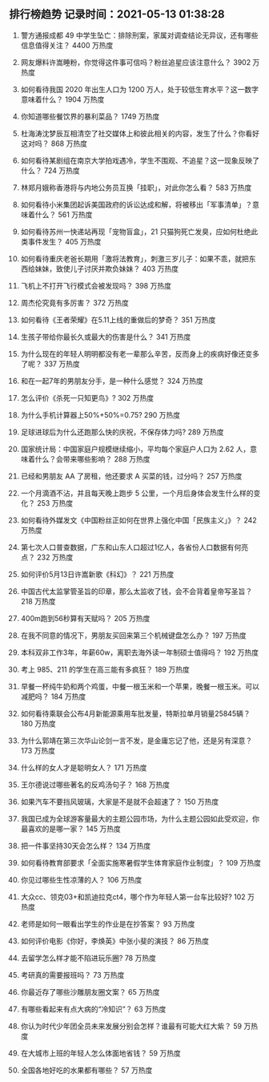 
## 排行榜趋势 记录时间：2021-05-13 01:38:28
  
  1. 警方通报成都 49 中学生坠亡：排除刑案，家属对调查结论无异议，还有哪些信息值得关注？ 4400 万热度
    
  2. 网友爆料许嵩睡粉，你觉得这件事可信吗？粉丝追星应该注意什么？ 3902 万热度
    
  3. 如何看待我国 2020 年出生人口为 1200 万人，处于较低生育水平？这一数字意味着什么？ 1904 万热度
    
  4. 你知道哪些餐饮界的暴利菜品？ 1749 万热度
    
  5. 杜海涛沈梦辰互相清空了社交媒体上和彼此相关的内容，发生了什么？你看好这对吗？ 868 万热度
    
  6. 如何看待某剧组在南京大学拍戏遇冷，学生不围观、不追星？这一现象反映了什么？ 724 万热度
    
  7. 林郑月娥称香港将与内地公务员互换「挂职」，对此你怎么看？ 583 万热度
    
  8. 如何看待小米集团起诉美国政府的诉讼达成和解，将被移出「军事清单」？意味着什么？ 561 万热度
    
  9. 如何看待苏州一快递站再现「宠物盲盒」，21 只猫狗死亡发臭，应如何杜绝此类事件发生？ 405 万热度
    
  10. 如何看待重庆老爸长期用「激将法教育」，刺激三岁儿子：如果不乖，就把东西给妹妹，致使儿子讨厌并欺负妹妹？ 403 万热度
    
  11. 飞机上不打开飞行模式会被发现吗？ 398 万热度
    
  12. 周杰伦究竟有多厉害？ 372 万热度
    
  13. 如何看待《王者荣耀》在5.11上线的重做后的梦奇？ 351 万热度
    
  14. 生孩子带给你最长久或最大的伤害是什么？ 341 万热度
    
  15. 为什么现在的年轻人明明都没有老一辈那么辛苦，反而身上的疾病好像还变多了呢？ 337 万热度
    
  16. 和在一起7年的男朋友分手，是一种什么感觉？ 324 万热度
    
  17. 怎么评价《杀死一只知更鸟》? 302 万热度
    
  18. 为什么手机计算器上50%+50%=0.75? 290 万热度
    
  19. 足球进球后为什么还跑那么快的庆祝，不保存体力吗? 289 万热度
    
  20. 国家统计局：中国家庭户规模继续缩小，平均每个家庭户人口为 2.62 人，意味着什么？会带来哪些影响？ 288 万热度
    
  21. 已经和男朋友 AA 了房租，他还要求 A 买菜的钱，过分吗？ 257 万热度
    
  22. 一个月滴酒不沾，并且每天晚上跑步 5 公里，一个月后身体会发生什么样的变化？ 253 万热度
    
  23. 如何看待外媒发文《中国粉丝正如何在世界上强化中国「民族主义」》？ 242 万热度
    
  24. 第七次人口普查数据，广东和山东人口超过1亿人，各省份人口数据有何亮点？ 232 万热度
    
  25. 如何评价5月13日许嵩新歌《科幻》？ 221 万热度
    
  26. 中国古代太监掌管圣旨的印章，那么太监收了钱，会不会背着皇帝写圣旨？ 218 万热度
    
  27. 400m跑到56秒算有天赋吗？ 205 万热度
    
  28. 在我不同意的情况下，男朋友买回来第三个机械键盘怎么办？ 197 万热度
    
  29. 本科双非工作3年，年薪60w，离职去海外读一年制硕士值得吗？ 192 万热度
    
  30. 考上 985、211 的学生在高三能有多疯狂？ 189 万热度
    
  31. 早餐一杯纯牛奶和两个鸡蛋，中餐一根玉米和一个苹果，晚餐一根玉米。可以减肥吗？ 184 万热度
    
  32. 如何看待乘联会公布4月新能源乘用车批发量，特斯拉单月销量25845辆？ 180 万热度
    
  33. 为什么郭靖在第三次华山论剑一言不发，是金庸忘记了他，还是另有深意？ 173 万热度
    
  34. 什么样的女人才是聪明女人？ 171 万热度
    
  35. 王尔德说过哪些著名的反鸡汤句子？ 168 万热度
    
  36. 如果汽车不要挡风玻璃，大家是不是就不会超速了？ 150 万热度
    
  37. 我国已成为全球游客量最大的主题公园市场，为什么主题公园如此受欢迎，你最喜欢的是哪一家？ 145 万热度
    
  38. 把一件事坚持30天会怎么样？ 134 万热度
    
  39. 如何看待教育部要求「全面实施寒暑假学生体育家庭作业制度」？ 109 万热度
    
  40. 你见过哪些生性凉薄的人？ 106 万热度
    
  41. 大众cc、领克03+和凯迪拉克ct4，哪个作为年轻人第一台车比较好? 102 万热度
    
  42. 老师是如何一眼看出学生的作业是在抄答案？ 93 万热度
    
  43. 如何评价电影《你好，李焕英》中张小斐的演技？ 86 万热度
    
  44. 去留学怎么样才能不陷进玩乐圈? 78 万热度
    
  45. 考研真的需要报班吗？ 73 万热度
    
  46. 你最近存了哪些沙雕朋友圈文案？ 65 万热度
    
  47. 有哪些看起来有点大病的“冷知识”？ 63 万热度
    
  48. 你认为时代少年团全员未来发展分别会怎样？谁最有可能大红大紫？ 59 万热度
    
  49. 在大城市上班的年轻人怎么体面地省钱？ 59 万热度
    
  50. 全国各地好吃的水果都有哪些？ 57 万热度
    